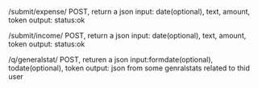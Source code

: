 /submit/expense/
    POST, return a json
    input: date(optional), text, amount, token
    output: status:ok


/submit/income/
    POST, return a json
    input: date(optional), text, amount, token
    output: status:ok


/q/generalstat/
POST, returen a json
input:formdate(optional), todate(optional), token
output: json from some genralstats related to thid user
 
